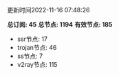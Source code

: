 更新时间2022-11-16 07:48:26

**总订阅: 45**
**总节点: 1194**
**有效节点: 185**
- ssr节点: 17
- trojan节点: 46
- ss节点: 7
- v2ray节点: 115
